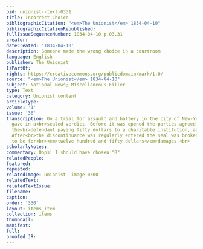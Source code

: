 ```yaml
---
pid: unionist--text-0331
title: Incorrect Choice
bibliographicCitation: "<em>The Unionist</em> 1834-04-10"
bibliographicCitationRepublished: 
fullIssueSequenceNumber: 1834-04-10 p.03.31
creator: 
dateCreated: '1834-04-10'
description: Someone made the wrong choice in a courtroom
language: English
publisher: The Unionist
IsPartOf: 
rights: https://creativecommons.org/publicdomain/mark/1.0/
source: "<em>The Unionist</em> 1834-04-10"
subject: National News; Miscellaneous Filler
type: Text
category: Unionist content
articleType: 
volume: '1'
issue: '36'
transcription: On a trial for assault and battery in the city of New-York, the jury
  gave in a<br>sealed verdict. Before it was opened the parties agreed to discontinue,
  the<br>defendant paying fifty dollars to a charitable institution, and all costs.
  After<br>the discontinuance was regularly entered the seal was broken and the verdict<br>found
  to be for<br><em>twelve hundred and fifty dollars</em>damages.<br>
scholarlyNotes: 
commentary: Oops! I should have chosen "B"
relatedPeople: 
featured: 
repeated: 
relatedImage: unionist--image-0300
relatedText: 
relatedTextIssue: 
filename: 
caption: 
order: '330'
layout: items_item
collection: items
thumbnail: 
manifest: 
full: 
proofed JR: 
---
```

